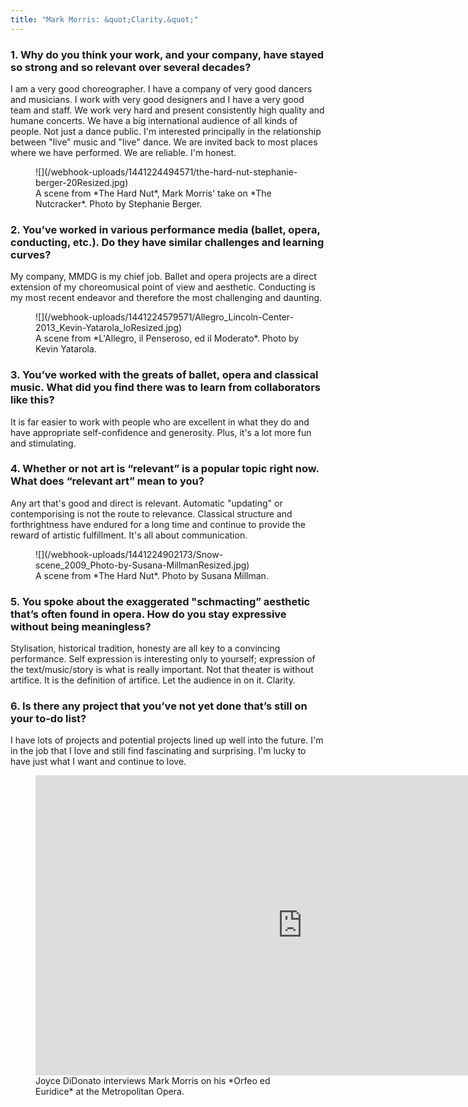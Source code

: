 ```yaml
---
title: "Mark Morris: &quot;Clarity.&quot;"
---
```


### 1. Why do you think your work, and your company, have stayed so strong and so relevant over several decades?

I am a very good choreographer. I have a company of very good dancers and musicians. I work with very good designers and I have a very good team and staff. We work very hard and present consistently high quality and humane concerts. We have a big international audience of all kinds of people. Not just a dance public. I'm interested principally in the relationship between "live" music and "live" dance. We are invited back to most places where we have performed. We are reliable. I'm honest.

<figure data-type="image">
![](/webhook-uploads/1441224494571/the-hard-nut-stephanie-berger-20Resized.jpg)<figcaption>A scene from *The Hard Nut*, Mark Morris' take on *The Nutcracker*. Photo by Stephanie Berger.</figcaption>
</figure>

### 2. You’ve worked in various performance media (ballet, opera, conducting, etc.). Do they have similar challenges and learning curves?

My company, MMDG is my chief job. Ballet and opera projects are a direct extension of my choreomusical point of view and aesthetic. Conducting is my most recent endeavor and therefore the most challenging and daunting.

<figure data-type="image">
![](/webhook-uploads/1441224579571/Allegro_Lincoln-Center-2013_Kevin-Yatarola_loResized.jpg)<figcaption>A scene from *L'Allegro, il Penseroso, ed il Moderato*. Photo by Kevin Yatarola.</figcaption>
</figure>

### 3. You’ve worked with the greats of ballet, opera and classical music. What did you find there was to learn from collaborators like this? 

It is far easier to work with people who are excellent in what they do and have appropriate self-confidence and generosity. Plus, it's a lot more fun and stimulating.

### 4. Whether or not art is “relevant” is a popular topic right now. What does “relevant art” mean to you? 

Any art that's good and direct is relevant. Automatic "updating" or contemporising is not the route to relevance. Classical structure and forthrightness have endured for a long time and continue to provide the reward of artistic fulfillment. It's all about communication.

<figure data-type="image">
![](/webhook-uploads/1441224902173/Snow-scene_2009_Photo-by-Susana-MillmanResized.jpg)<figcaption>A scene from *The Hard Nut*. Photo by Susana Millman.</figcaption>
</figure>

### 5. You spoke about the exaggerated "schmacting” aesthetic that’s often found in opera. How do you stay expressive without being meaningless? 

Stylisation, historical tradition, honesty are all key to a convincing performance. Self expression is interesting only to yourself; expression of the text/music/story is what is really important. Not that theater is without artifice. It is the definition of artifice. Let the audience in on it. Clarity.

### 6. Is there any project that you’ve not yet done that’s still on your to-do list? 

I have lots of projects and potential projects lined up well into the future. I'm in the job that I love and still find fascinating and surprising. I'm lucky to have just what I want and continue to love.

<figure data-type="video">
<iframe width="854" height="480" src="https://www.youtube.com/embed/Ys-ACA3LGEY" frameborder="0" allowfullscreen></iframe>
<figcaption>Joyce DiDonato interviews Mark Morris on his *Orfeo ed Euridice* at the Metropolitan Opera.</figcaption>
</figure>
